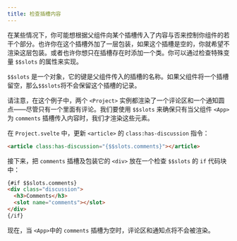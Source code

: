 ```yaml
---
title: 检查插槽内容
---
```


在某些情况下，你可能想根据父组件向某个插槽传入了内容与否来控制你组件的若干个部分。也许你在这个插槽外加了一层包装，如果这个插槽是空的，你就希望不渲染这层包装。或者也许你想只在插槽存在时添加一个类。你可以通过检查特殊变量 `$$slots` 的属性来实现。

`$$slots` 是一个对象，它的键是父组件传入的插槽的名称。如果父组件将一个插槽留空，那么`$$slots`将不会保留这个插槽的记录。

请注意，在这个例子中，两个 `<Project>` 实例都渲染了一个评论区和一个通知圆点——尽管只有一个里面有评论。我们要使用 `$$slots` 来确保只有当父组件 `<App>` 为 `comments` 插槽传入内容时，我们才渲染这些元素。

在 `Project.svelte` 中，更新 `<article>` 的 `class:has-discussion` 指令：

```html
<article class:has-discussion="{$$slots.comments}"></article>
```

接下来，把 `comments` 插槽及包装它的 `<div>` 放在一个检查 `$$slots` 的 `if` 代码块中：

```html
{#if $$slots.comments}
<div class="discussion">
  <h3>Comments</h3>
  <slot name="comments"></slot>
</div>
{/if}
```

现在，当 `<App>`中的 `comments` 插槽为空时，评论区和通知点将不会被渲染。
